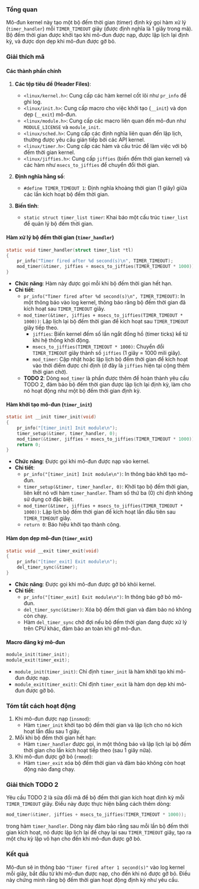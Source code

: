 
### Tổng quan
Mô-đun kernel này tạo một bộ đếm thời gian (timer) định kỳ gọi hàm xử lý (`timer_handler`) mỗi `TIMER_TIMEOUT` giây (được định nghĩa là 1 giây trong mã).
Bộ đếm thời gian được khởi tạo khi mô-đun được nạp, được lập lịch lại định kỳ, và được dọn dẹp khi mô-đun được gỡ bỏ.

### Giải thích mã

#### Các thành phần chính
1. **Các tệp tiêu đề (Header Files)**:
    - `<linux/kernel.h>`: Cung cấp các hàm kernel cốt lõi như `pr_info` để ghi log.
    - `<linux/init.h>`: Cung cấp macro cho việc khởi tạo (`__init`) và dọn dẹp (`__exit`) mô-đun.
    - `<linux/module.h>`: Cung cấp các macro liên quan đến mô-đun như `MODULE_LICENSE` và `module_init`.
    - `<linux/sched.h>`: Cung cấp các định nghĩa liên quan đến lập lịch, thường được yêu cầu gián tiếp bởi các API kernel.
    - `<linux/timer.h>`: Cung cấp các hàm và cấu trúc để làm việc với bộ đếm thời gian kernel.
    - `<linux/jiffies.h>`: Cung cấp `jiffies` (biến đếm thời gian kernel) và các hàm như `msecs_to_jiffies` để chuyển đổi thời gian.

3. **Định nghĩa hằng số**:
    - `#define TIMER_TIMEOUT 1`: Định nghĩa khoảng thời gian (1 giây) giữa các lần kích hoạt bộ đếm thời gian.

4. **Biến tĩnh**:
    - `static struct timer_list timer`: Khai báo một cấu trúc `timer_list` để quản lý bộ đếm thời gian.

#### Hàm xử lý bộ đếm thời gian (`timer_handler`)
```c
static void timer_handler(struct timer_list *tl)
{
    pr_info("Timer fired after %d second(s)\n", TIMER_TIMEOUT);
    mod_timer(&timer, jiffies + msecs_to_jiffies(TIMER_TIMEOUT * 1000));
}
```
- **Chức năng**: Hàm này được gọi mỗi khi bộ đếm thời gian hết hạn.
- **Chi tiết**:
    - `pr_info("Timer fired after %d second(s)\n", TIMER_TIMEOUT)`: In một thông báo vào log kernel, thông báo rằng bộ đếm thời gian đã kích hoạt sau `TIMER_TIMEOUT` giây.
    - `mod_timer(&timer, jiffies + msecs_to_jiffies(TIMER_TIMEOUT * 1000))`: Lập lịch lại bộ đếm thời gian để kích hoạt sau `TIMER_TIMEOUT` giây tiếp theo.
        - `jiffies`: Biến kernel đếm số lần ngắt đồng hồ (timer ticks) kể từ khi hệ thống khởi động.
        - `msecs_to_jiffies(TIMER_TIMEOUT * 1000)`: Chuyển đổi `TIMER_TIMEOUT` giây thành số `jiffies` (1 giây = 1000 mili giây).
        - `mod_timer`: Cập nhật hoặc lập lịch bộ đếm thời gian để kích hoạt vào thời điểm được chỉ định (ở đây là `jiffies` hiện tại cộng thêm thời gian chờ).
    - **TODO 2**: Dòng `mod_timer` là phần được thêm để hoàn thành yêu cầu TODO 2, đảm bảo bộ đếm thời gian được lập lịch lại định kỳ, làm cho nó hoạt động như một bộ đếm thời gian định kỳ.

#### Hàm khởi tạo mô-đun (`timer_init`)
```c
static int __init timer_init(void)
{
    pr_info("[timer_init] Init module\n");
    timer_setup(&timer, timer_handler, 0);
    mod_timer(&timer, jiffies + msecs_to_jiffies(TIMER_TIMEOUT * 1000));
    return 0;
}
```
- **Chức năng**: Được gọi khi mô-đun được nạp vào kernel.
- **Chi tiết**:
    - `pr_info("[timer_init] Init module\n")`: In thông báo khởi tạo mô-đun.
    - `timer_setup(&timer, timer_handler, 0)`: Khởi tạo bộ đếm thời gian, liên kết nó với hàm `timer_handler`. Tham số thứ ba (0) chỉ định không sử dụng cờ đặc biệt.
    - `mod_timer(&timer, jiffies + msecs_to_jiffies(TIMER_TIMEOUT * 1000))`: Lập lịch bộ đếm thời gian để kích hoạt lần đầu tiên sau `TIMER_TIMEOUT` giây.
    - `return 0`: Báo hiệu khởi tạo thành công.

#### Hàm dọn dẹp mô-đun (`timer_exit`)
```c
static void __exit timer_exit(void)
{
    pr_info("[timer_exit] Exit module\n");
    del_timer_sync(&timer);
}
```
- **Chức năng**: Được gọi khi mô-đun được gỡ bỏ khỏi kernel.
- **Chi tiết**:
    - `pr_info("[timer_exit] Exit module\n")`: In thông báo gỡ bỏ mô-đun.
    - `del_timer_sync(&timer)`: Xóa bộ đếm thời gian và đảm bảo nó không còn chạy.
    - Hàm `del_timer_sync` chờ đợi nếu bộ đếm thời gian đang được xử lý trên CPU khác, đảm bảo an toàn khi gỡ mô-đun.

#### Macro đăng ký mô-đun
```c
module_init(timer_init);
module_exit(timer_exit);
```
- `module_init(timer_init)`: Chỉ định `timer_init` là hàm khởi tạo khi mô-đun được nạp.
- `module_exit(timer_exit)`: Chỉ định `timer_exit` là hàm dọn dẹp khi mô-đun được gỡ bỏ.

### Tóm tắt cách hoạt động
1. Khi mô-đun được nạp (`insmod`):
    - Hàm `timer_init` khởi tạo bộ đếm thời gian và lập lịch cho nó kích hoạt lần đầu sau 1 giây.
2. Mỗi khi bộ đếm thời gian hết hạn:
    - Hàm `timer_handler` được gọi, in một thông báo và lập lịch lại bộ đếm thời gian cho lần kích hoạt tiếp theo (sau 1 giây nữa).
3. Khi mô-đun được gỡ bỏ (`rmmod`):
    - Hàm `timer_exit` xóa bộ đếm thời gian và đảm bảo không còn hoạt động nào đang chạy.

### Giải thích TODO 2
Yêu cầu TODO 2 là sửa đổi mã để bộ đếm thời gian kích hoạt định kỳ mỗi `TIMER_TIMEOUT` giây. Điều này được thực hiện bằng cách thêm dòng:
```c
mod_timer(&timer, jiffies + msecs_to_jiffies(TIMER_TIMEOUT * 1000));
```
trong hàm `timer_handler`. Dòng này đảm bảo rằng sau mỗi lần bộ đếm thời gian kích hoạt, nó được lập lịch lại để chạy lại sau `TIMER_TIMEOUT` giây, 
tạo ra một chu kỳ lặp vô hạn cho đến khi mô-đun được gỡ bỏ.

### Kết quả
Mô-đun sẽ in thông báo `"Timer fired after 1 second(s)"` vào log kernel mỗi giây, bắt đầu từ khi mô-đun được nạp, cho đến khi nó được gỡ bỏ.
Điều này chứng minh rằng bộ đếm thời gian hoạt động định kỳ như yêu cầu.